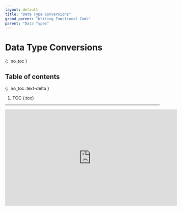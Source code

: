 ```yaml
---
layout: default
title: "Data Type Conversions"
grand_parent: "Writing Functional Code"
parent: "Data Types"
---
```


# Data Type Conversions
{: .no_toc }

## Table of contents
{: .no_toc .text-delta }

1. TOC
{:toc}

---


<iframe width="560" height="315" src="https://www.youtube-nocookie.com/embed/jq_n49ZtkKw?si=fqY9PWU3Gc3kr8Dx" title="YouTube video player" frameborder="0" allow="accelerometer; autoplay; clipboard-write; encrypted-media; gyroscope; picture-in-picture; web-share" allowfullscreen></iframe>
